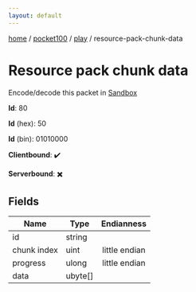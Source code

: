 ```yaml
---
layout: default
---
```


[home](/)  /  [pocket100](/protocol/pocket100)  /  [play](/protocol/pocket100/play)  /  resource-pack-chunk-data

# Resource pack chunk data

Encode/decode this packet in [Sandbox](../../../sandbox/pocket100#play.resource_pack_chunk_data)

**Id**: 80

**Id** (hex): 50

**Id** (bin): 01010000

**Clientbound**: ✔️

**Serverbound**: ✖️

## Fields

Name | Type | Endianness
---|---|:---:
id | string | 
chunk index | uint | little endian
progress | ulong | little endian
data | ubyte[] |
